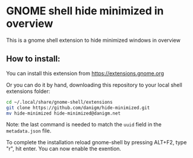 # GNOME shell hide minimized in overview

This is a gnome shell extension to hide minimized windows in overview

## How to install:

You can install this extension from https://extensions.gnome.org

Or you can do it by hand, downloading this repository to your local shell extensions folder:

```bash
cd ~/.local/share/gnome-shell/extensions
git clone https://github.com/danigm/hide-minimized.git
mv hide-minimized hide-minimized@danigm.net
```
Note: the last command is needed to match the `uuid` field in the `metadata.json` file.

To complete the installation reload gnome-shell by pressing ALT+F2, type "r", hit enter.
You can now enable the exention.
